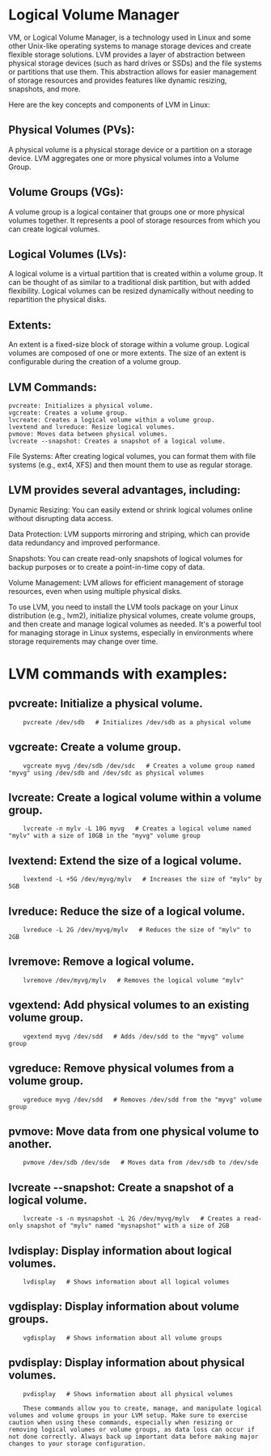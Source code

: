 # Logical Volume Manager

VM, or Logical Volume Manager, is a technology used in Linux and some other Unix-like operating systems to manage storage devices and create flexible storage solutions. LVM provides a layer of abstraction between physical storage devices (such as hard drives or SSDs) and the file systems or partitions that use them. This abstraction allows for easier management of storage resources and provides features like dynamic resizing, snapshots, and more.

Here are the key concepts and components of LVM in Linux:

## Physical Volumes (PVs): 
A physical volume is a physical storage device or a partition on a storage device. LVM aggregates one or more physical volumes into a Volume Group.

## Volume Groups (VGs): 
A volume group is a logical container that groups one or more physical volumes together. It represents a pool of storage resources from which you can create logical volumes.

## Logical Volumes (LVs): 
A logical volume is a virtual partition that is created within a volume group. It can be thought of as similar to a traditional disk partition, but with added flexibility. Logical volumes can be resized dynamically without needing to repartition the physical disks.

## Extents: 
An extent is a fixed-size block of storage within a volume group. Logical volumes are composed of one or more extents. The size of an extent is configurable during the creation of a volume group.

## LVM Commands:

	pvcreate: Initializes a physical volume.
	vgcreate: Creates a volume group.
	lvcreate: Creates a logical volume within a volume group.
	lvextend and lvreduce: Resize logical volumes.
	pvmove: Moves data between physical volumes.
	lvcreate --snapshot: Creates a snapshot of a logical volume.
	
File Systems: After creating logical volumes, you can format them with file systems (e.g., ext4, XFS) and then mount them to use as regular storage.

## LVM provides several advantages, including:

Dynamic Resizing: You can easily extend or shrink logical volumes online without disrupting data access.

Data Protection: LVM supports mirroring and striping, which can provide data redundancy and improved performance.

Snapshots: You can create read-only snapshots of logical volumes for backup purposes or to create a point-in-time copy of data.

Volume Management: LVM allows for efficient management of storage resources, even when using multiple physical disks.

To use LVM, you need to install the LVM tools package on your Linux distribution (e.g., lvm2), initialize physical volumes, create volume groups, and then create and manage logical volumes as needed. It's a powerful tool for managing storage in Linux systems, especially in environments where storage requirements may change over time.

#		LVM commands with examples:

##		pvcreate: Initialize a physical volume.
		pvcreate /dev/sdb   # Initializes /dev/sdb as a physical volume

##		vgcreate: Create a volume group.
		vgcreate myvg /dev/sdb /dev/sdc   # Creates a volume group named "myvg" using /dev/sdb and /dev/sdc as physical volumes

##		lvcreate: Create a logical volume within a volume group.
		lvcreate -n mylv -L 10G myvg   # Creates a logical volume named "mylv" with a size of 10GB in the "myvg" volume group

##		lvextend: Extend the size of a logical volume.
		lvextend -L +5G /dev/myvg/mylv   # Increases the size of "mylv" by 5GB

##		lvreduce: Reduce the size of a logical volume.
		lvreduce -L 2G /dev/myvg/mylv   # Reduces the size of "mylv" to 2GB

##		lvremove: Remove a logical volume.
		lvremove /dev/myvg/mylv   # Removes the logical volume "mylv"

##		vgextend: Add physical volumes to an existing volume group.
		vgextend myvg /dev/sdd   # Adds /dev/sdd to the "myvg" volume group

##		vgreduce: Remove physical volumes from a volume group.
		vgreduce myvg /dev/sdd   # Removes /dev/sdd from the "myvg" volume group

##		pvmove: Move data from one physical volume to another.
		pvmove /dev/sdb /dev/sde   # Moves data from /dev/sdb to /dev/sde

##		lvcreate --snapshot: Create a snapshot of a logical volume.
		lvcreate -s -n mysnapshot -L 2G /dev/myvg/mylv   # Creates a read-only snapshot of "mylv" named "mysnapshot" with a size of 2GB

##		lvdisplay: Display information about logical volumes.
		lvdisplay   # Shows information about all logical volumes

##		vgdisplay: Display information about volume groups.
		vgdisplay   # Shows information about all volume groups

##		pvdisplay: Display information about physical volumes.
		pvdisplay   # Shows information about all physical volumes

		These commands allow you to create, manage, and manipulate logical volumes and volume groups in your LVM setup. Make sure to exercise caution when using these commands, especially when resizing or removing logical volumes or volume groups, as data loss can occur if not done correctly. Always back up important data before making major changes to your storage configuration.